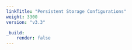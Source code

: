 ```yaml
---
linkTitle: "Persistent Storage Configurations"
weight: 3300
version: "v3.3"

_build:
    render: false
---
```

